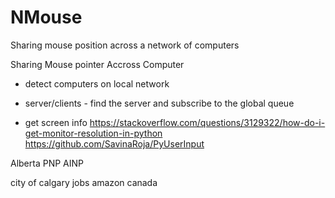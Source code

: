 # NMouse
Sharing mouse position across a network of computers


Sharing Mouse pointer Accross Computer

- detect computers on local network 

- server/clients - find the server and subscribe to the global queue

- get screen info
    https://stackoverflow.com/questions/3129322/how-do-i-get-monitor-resolution-in-python
    https://github.com/SavinaRoja/PyUserInput

Alberta PNP AINP

city of calgary jobs
amazon canada